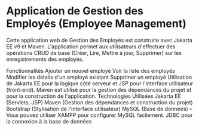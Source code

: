 <h1>Application de Gestion des Employés (Employee Management)</h1>
Cette application web de Gestion des Employés est construite avec Jakarta EE v9 et Maven. L'application permet aux utilisateurs d'effectuer des opérations CRUD de base (Créer, Lire, Mettre à jour, Supprimer) sur les enregistrements des employés.

Fonctionnalités
Ajouter un nouvel employé
Voir la liste des employés
Modifier les détails d'un employé existant
Supprimer un employé
Utilisation de Jakarta EE pour la logique côté serveur et JSP pour l'interface utilisateur (front-end).
Maven est utilisé pour la gestion des dépendances du projet et pour la construction de l'application.
Technologies Utilisées
Jakarta EE (Servlets, JSP)
Maven (Gestion des dépendances et construction du projet)
Bootstrap (Stylisation de l'interface utilisateur)
MySQL (Base de données) – Vous pouvez utiliser XAMPP pour configurer MySQL facilement.
JDBC pour la connexion à la base de données
